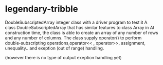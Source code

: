 # legendary-tribble
 DoubleSubscriptedArray integer class with a driver program to test it
A class DoubleSubscriptedArray that has similar features to class Array in
 At construction time, the class is able to create an array of
any number of rows and any number of columns. The class supply operator()
to perform double-subscripting operations,operator<< , operator>>, assignment, unequality.. and
exeption (out of range) handling.

(however there is no type of output exeption handling yet)

